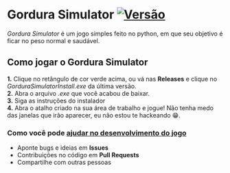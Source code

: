 # Gordura Simulator [![Versão](https://img.shields.io/github/release/Liebelts/Gordura_Simulator?color=green&label=Vers%C3%A3o)](https://github.com/Liebelts/Gordura_Simulator/releases/latest/GorduraSimulatorInstall.exe)
*Gordura Simulator* é um jogo simples feito no python, em que seu objetivo é ficar no peso normal e saudável.

## Como jogar o Gordura Simulator

**1.** Clique no retângulo de cor verde acima, ou vá nas **Releases** e clique no *GorduraSimulatorInstall.exe* da última versão. </br>
**2.** Abra o arquivo *.exe* que você acabou de baixar. </br>
**3.** Siga as instruções do instalador </br>
**4.** Abra o atalho criado na sua área de trabalho e jogue! Não tenha medo das janelas que irão aparecer, eu não estou te hackeando :grin:.

### Como você pode [ajudar no desenvolvimento do jogo](https://github.com/Liebelts/gordura_simulator/blob/master/CONTRIBUTING.md)
* Aponte bugs e ideias em **Issues**  
* Contribuições no código em **Pull Requests**  
* Compartilhe com outras pessoas
